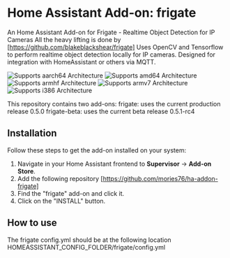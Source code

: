 # Home Assistant Add-on: frigate

An Home Assistant Add-on for Frigate - Realtime Object Detection for IP Cameras
All the heavy lifting is done by [https://github.com/blakeblackshear/frigate]
Uses OpenCV and Tensorflow to perform realtime object detection locally for IP
cameras. Designed for integration with HomeAssistant or others via MQTT.

![Supports aarch64 Architecture][aarch64-shield]
![Supports amd64 Architecture][amd64-shield]
![Supports armhf Architecture][armhf-shield]
![Supports armv7 Architecture][armv7-shield]
![Supports i386 Architecture][i386-shield]

This repository contains two add-ons:
frigate: uses the current production release 0.5.0
frigate-beta: uses the current beta release 0.5.1-rc4

## Installation

Follow these steps to get the add-on installed on your system:

1. Navigate in your Home Assistant frontend to **Supervisor** -> **Add-on Store**.
2. Add the following repository [https://github.com/mories76/ha-addon-frigate]
3. Find the "frigate" add-on and click it.
4. Click on the "INSTALL" button.

## How to use

The frigate config.yml should be at the following location
HOMEASSISTANT_CONFIG_FOLDER/frigate/config.yml

[aarch64-shield]: https://img.shields.io/badge/aarch64-yes-red.svg
[amd64-shield]: https://img.shields.io/badge/amd64-yes-green.svg
[armhf-shield]: https://img.shields.io/badge/armhf-yes-red.svg
[armv7-shield]: https://img.shields.io/badge/armv7-no-red.svg
[i386-shield]: https://img.shields.io/badge/i386-no-red.svg
